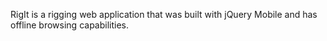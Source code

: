 RigIt is a rigging web application that was built with jQuery Mobile and has offline browsing capabilities.
